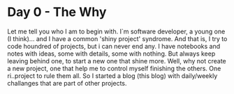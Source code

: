 # Day 0 - The Why
Let me tell you who I am to begin with. 
I`m software developer, a young one (I think)... and I have a common 'shiny project' syndrome. And that is, I try to code houndred of projects, but i can never end any. I have notebooks and notes with ideas, some with details, some with nothing. But always keep leaving behind one, to start a new one that shine more. Well, why not create a new project, one that help me to control myself finishing the others. One ri..project to rule them all. So I started a blog (this blog) with daily/weekly challanges that are part of other projects.
